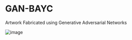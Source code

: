 # GAN-BAYC
Artwork Fabricated using Generative Adversarial Networks

![image](https://user-images.githubusercontent.com/78232682/173234686-8f48b45e-007a-4ef1-b182-19013ed3e58d.png)

